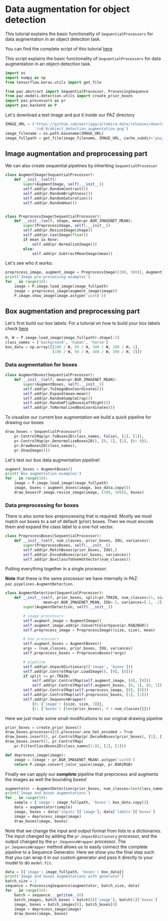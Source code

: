# Data augmentation for object detection

This tutorial explains the basic functionality of ``SequentialProcessors`` for data augmentation in an object detection task.

You can find the complete script of this tutorial [here](https://github.com/oarriaga/paz/blob/master/examples/tutorials/object_detection_pipeline.py)


This script explains the basic functionality of ``SequentialProcessors`` for data augmentation in an object-detection task.
``` python
import os
import numpy as np
from tensorflow.keras.utils import get_file

from paz.abstract import SequentialProcessor, ProcessingSequence
from paz.models.detection.utils import create_prior_boxes
import paz.processors as pr
import paz.backend as P
```

Let's download a test image and put it inside our PAZ directory
``` python
IMAGE_URL = ('https://github.com/oarriaga/altamira-data/releases/download'
             '/v0.9/object_detection_augmentation.png')
image_filename = os.path.basename(IMAGE_URL)
image_fullpath = get_file(image_filename, IMAGE_URL, cache_subdir='paz/data')
```

## Image augmentation and preprocessing part

We can also create sequential pipelines by inheriting ``SequentialProcessor``
``` python
class AugmentImage(SequentialProcessor):
    def __init__(self):
        super(AugmentImage, self).__init__()
        self.add(pr.RandomContrast())
        self.add(pr.RandomBrightness())
        self.add(pr.RandomSaturation())
        self.add(pr.RandomHue())


class PreprocessImage(SequentialProcessor):
    def __init__(self, shape, mean=pr.BGR_IMAGENET_MEAN):
        super(PreprocessImage, self).__init__()
        self.add(pr.ResizeImage(shape))
        self.add(pr.CastImage(float))
        if mean is None:
            self.add(pr.NormalizeImage())
        else:
            self.add(pr.SubtractMeanImage(mean))
```


Let's see who it works:
``` python
preprocess_image, augment_image = PreprocessImage((300, 300)), AugmentImage()
print('Image pre-processing examples')
for _ in range(10):
    image = P.image.load_image(image_fullpath)
    image = preprocess_image(augment_image(image))
    P.image.show_image(image.astype('uint8'))
```

## Box augmentation and preprocessing part

Let's first build our box labels:
For a tutorial on how to build your box labels check [here](https://github.com/oarriaga/paz/blob/master/examples/tutorials/bounding_boxes.py)
``` python
H, W = P.image.load_image(image_fullpath).shape[:2]
class_names = ['background', 'human', 'horse']
box_data = np.array([[200 / W, 60 / H, 300 / W, 200 / H, 1],
                     [100 / W, 90 / H, 400 / W, 300 / H, 2]])
```

### Data augmentation for boxes
``` python
class AugmentBoxes(SequentialProcessor):
    def __init__(self, mean=pr.BGR_IMAGENET_MEAN):
        super(AugmentBoxes, self).__init__()
        self.add(pr.ToImageBoxCoordinates())
        self.add(pr.Expand(mean=mean))
        self.add(pr.RandomSampleCrop())
        self.add(pr.RandomFlipBoxesLeftRight())
        self.add(pr.ToNormalizedBoxCoordinates())
```


To visualize our current box augmentation we build a quick pipeline for drawing our boxes
``` python
draw_boxes = SequentialProcessor([
    pr.ControlMap(pr.ToBoxes2D(class_names, False), [1], [1]),
    pr.ControlMap(pr.DenormalizeBoxes2D(), [0, 1], [1], {0: 0}),
    pr.DrawBoxes2D(class_names),
    pr.ShowImage()])
```

Let's test our box data augmentation pipeline!
``` python
augment_boxes = AugmentBoxes()
print('Box augmentation examples')
for _ in range(10):
    image = P.image.load_image(image_fullpath)
    image, boxes = augment_boxes(image, box_data.copy())
    draw_boxes(P.image.resize_image(image, (300, 300)), boxes)
```

### Data preprocessing for boxes
There is also some box-preprocessing that is required.
Mostly we must match our boxes to a set of default (prior) boxes.
Then we must encode them and expand the class label to a one-hot vector.
``` python
class PreprocessBoxes(SequentialProcessor):
    def __init__(self, num_classes, prior_boxes, IOU, variances):
        super(PreprocessBoxes, self).__init__()
        self.add(pr.MatchBoxes(prior_boxes, IOU),)
        self.add(pr.EncodeBoxes(prior_boxes, variances))
        self.add(pr.BoxClassToOneHotVector(num_classes))
```


Putting everything together in a single processor:

**Note** that these is the same processor we have internally in PAZ: ``paz.pipelines.AugmentDetection``.

``` python
class AugmentDetection(SequentialProcessor):
    def __init__(self, prior_boxes, split=pr.TRAIN, num_classes=21, size=300,
                 mean=pr.BGR_IMAGENET_MEAN, IOU=.5, variances=[.1, .2]):
        super(AugmentDetection, self).__init__()

        # image processors
        self.augment_image = AugmentImage()
        self.augment_image.add(pr.ConvertColorSpace(pr.RGB2BGR))
        self.preprocess_image = PreprocessImage((size, size), mean)

        # box processors
        self.augment_boxes = AugmentBoxes()
        args = (num_classes, prior_boxes, IOU, variances)
        self.preprocess_boxes = PreprocessBoxes(*args)

        # pipeline
        self.add(pr.UnpackDictionary(['image', 'boxes']))
        self.add(pr.ControlMap(pr.LoadImage(), [0], [0]))
        if split == pr.TRAIN:
            self.add(pr.ControlMap(self.augment_image, [0], [0]))
            self.add(pr.ControlMap(self.augment_boxes, [0, 1], [0, 1]))
        self.add(pr.ControlMap(self.preprocess_image, [0], [0]))
        self.add(pr.ControlMap(self.preprocess_boxes, [1], [1]))
        self.add(pr.SequenceWrapper(
            {0: {'image': [size, size, 3]}},
            {1: {'boxes': [len(prior_boxes), 4 + num_classes]}}))
```

Here we just made some small modifications to our original drawing pipeline
``` python
prior_boxes = create_prior_boxes()
draw_boxes.processors[0].processor.one_hot_encoded = True
draw_boxes.insert(0, pr.ControlMap(pr.DecodeBoxes(prior_boxes), [1], [1]))
draw_boxes.insert(2, pr.ControlMap(
    pr.FilterClassBoxes2D(class_names[1:]), [1], [1]))

def deprocess_image(image):
    image = (image + pr.BGR_IMAGENET_MEAN).astype('uint8')
    return P.image.convert_color_space(image, pr.BGR2RGB)
```

Finally we can apply our **complete** pipeline that preprocess and augments the images as well the bounding boxes!
``` python
augmentator = AugmentDetection(prior_boxes, num_classes=len(class_names))
print('Image and boxes augmentations')
for _ in range(10):
    sample = {'image': image_fullpath, 'boxes': box_data.copy()}
    data = augmentator(sample)
    image, boxes = data['inputs']['image'], data['labels']['boxes']
    image = deprocess_image(image)
    draw_boxes(image, boxes)
```

Note that we change the input and output format from lists to a dictionaries.
The input changed by adding the ``pr.UnpackDictionary`` processor, and the output changed by the ``pr.SequenceWrapper`` processor.
The ``pr.SequenceWrapper`` method allows us to easily connect the complete pipeline to a Sequence Generator.
Here we show you the final step such that you can wrap it in our custom generator and pass it directly to your model to do ``model.fit``.

``` python
data = [{'image': image_fullpath, 'boxes': box_data}]
print('Image and boxes augmentations with generator')
batch_size = 1
sequence = ProcessingSequence(augmentator, batch_size, data)
for _ in range(10):
    batch = sequence.__getitem__(0)
    batch_images, batch_boxes = batch[0]['image'], batch[1]['boxes']
    image, boxes = batch_images[0], batch_boxes[0]
    image = deprocess_image(image)
    draw_boxes(image, boxes)
```
